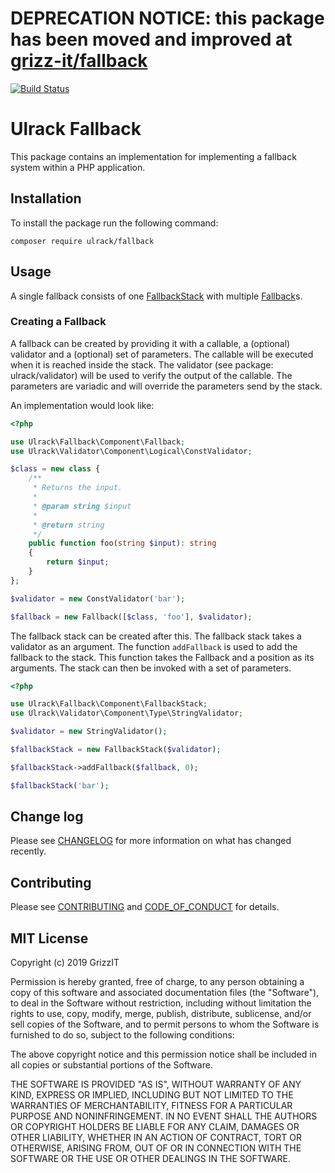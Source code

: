 # DEPRECATION NOTICE: this package has been moved and improved at [grizz-it/fallback](https://github.com/grizz-it/fallback)

[![Build Status](https://travis-ci.com/ulrack/fallback.svg?branch=master)](https://travis-ci.com/ulrack/fallback)

# Ulrack Fallback

This package contains an implementation for implementing a fallback system
within a PHP application.

## Installation

To install the package run the following command:

```
composer require ulrack/fallback
```

## Usage

A single fallback consists of one [FallbackStack](src/Component/FallbackStack.php)
with multiple [Fallback](src/Component/Fallback.php)s.

### Creating a Fallback

A fallback can be created by providing it with a callable, a (optional) validator
and a (optional) set of parameters. The callable will be executed when it is
reached inside the stack. The validator (see package: ulrack/validator)
will be used to verify the output of the callable. The parameters are variadic
and will override the parameters send by the stack.

An implementation would look like:

```php
<?php

use Ulrack\Fallback\Component\Fallback;
use Ulrack\Validator\Component\Logical\ConstValidator;

$class = new class {
    /**
     * Returns the input.
     *
     * @param string $input
     *
     * @return string
     */
    public function foo(string $input): string
    {
        return $input;
    }
};

$validator = new ConstValidator('bar');

$fallback = new Fallback([$class, 'foo'], $validator);
```

The fallback stack can be created after this. The fallback stack takes a
validator as an argument. The function `addFallback` is used to add the fallback
to the stack. This function takes the Fallback and a position as its arguments.
The stack can then be invoked with a set of parameters.

```php
<?php

use Ulrack\Fallback\Component\FallbackStack;
use Ulrack\Validator\Component\Type\StringValidator;

$validator = new StringValidator();

$fallbackStack = new FallbackStack($validator);

$fallbackStack->addFallback($fallback, 0);

$fallbackStack('bar');
```

## Change log

Please see [CHANGELOG](CHANGELOG.md) for more information on what has changed recently.

## Contributing

Please see [CONTRIBUTING](CONTRIBUTING.md) and [CODE_OF_CONDUCT](CODE_OF_CONDUCT.md) for details.

## MIT License

Copyright (c) 2019 GrizzIT

Permission is hereby granted, free of charge, to any person obtaining a copy
of this software and associated documentation files (the "Software"), to deal
in the Software without restriction, including without limitation the rights
to use, copy, modify, merge, publish, distribute, sublicense, and/or sell
copies of the Software, and to permit persons to whom the Software is
furnished to do so, subject to the following conditions:

The above copyright notice and this permission notice shall be included in all
copies or substantial portions of the Software.

THE SOFTWARE IS PROVIDED "AS IS", WITHOUT WARRANTY OF ANY KIND, EXPRESS OR
IMPLIED, INCLUDING BUT NOT LIMITED TO THE WARRANTIES OF MERCHANTABILITY,
FITNESS FOR A PARTICULAR PURPOSE AND NONINFRINGEMENT. IN NO EVENT SHALL THE
AUTHORS OR COPYRIGHT HOLDERS BE LIABLE FOR ANY CLAIM, DAMAGES OR OTHER
LIABILITY, WHETHER IN AN ACTION OF CONTRACT, TORT OR OTHERWISE, ARISING FROM,
OUT OF OR IN CONNECTION WITH THE SOFTWARE OR THE USE OR OTHER DEALINGS IN THE
SOFTWARE.
